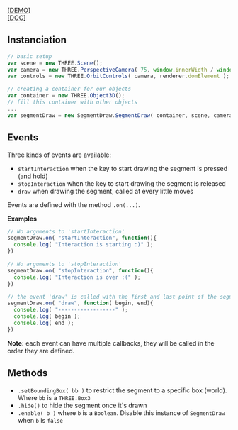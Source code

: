 [[DEMO]](http://pixpipe.github.io/SegmentDraw/examples/)  
[[DOC]](http://pixpipe.github.io/SegmentDraw/doc)  

## Instanciation

```javascript
// basic setup
var scene = new THREE.Scene();
var camera = new THREE.PerspectiveCamera( 75, window.innerWidth / window.innerHeight, 0.01, 500 );
var controls = new THREE.OrbitControls( camera, renderer.domElement );

// creating a container for our objects
var container = new THREE.Object3D();
// fill this container with other objects
...
var segmentDraw = new SegmentDraw.SegmentDraw( container, scene, camera, {controls: controls} );
```

## Events
Three kinds of events are available:
- `startInteraction` when the key to start drawing the segment is pressed (and hold)
- `stopInteraction` when the key to start drawing the segment is released
- `draw` when drawing the segment, called at every little moves

Events are defined with the method `.on(...)`.    

**Examples**  
```javascript
// No arguments to 'startInteraction'
segmentDraw.on( "startInteraction", function(){
  console.log( "Interaction is starting :)" );
})

// No arguments to 'stopInteraction'
segmentDraw.on( "stopInteraction", function(){
  console.log( "Interaction is over :(" );
})

// the event 'draw' is called with the first and last point of the segment, as THREE.Vector3
segmentDraw.on( "draw", function( begin, end){
  console.log( "------------------" );
  console.log( begin );
  console.log( end );
})
```

**Note:** each event can have multiple callbacks, they will be called in the order they are defined.


## Methods
- `.setBoundingBox( bb )` to restrict the segment to a specific box (world). Where `bb` is a `THREE.Box3`
- `.hide()` to hide the segment once it's drawn
- `.enable( b )` where `b` is a `Boolean`. Disable this instance of `SegmentDraw` when `b` is `false`
